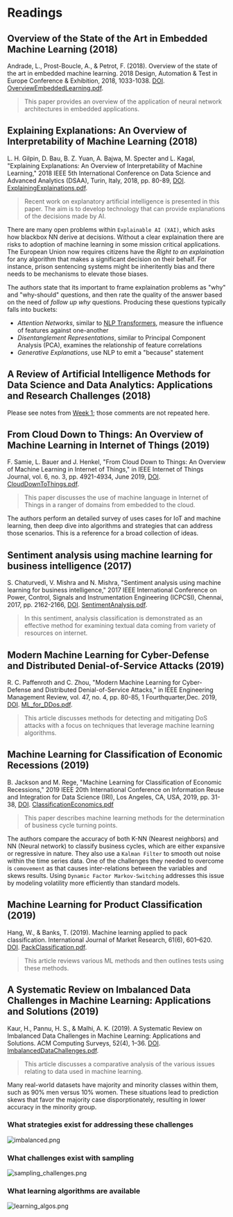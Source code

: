 # Readings

## Overview of the State of the Art in Embedded Machine Learning (2018)

Andrade, L., Prost-Boucle, A., & Petrot, F. (2018). Overview of the state of the art in embedded machine learning. 2018 Design, Automation & Test in Europe Conference & Exhibition, 2018, 1033-1038. [DOI](https://doi-org.proxy1.ncu.edu/10.23919/DATE.2018.8342164). [OverviewEmbeddedLearning.pdf](OverviewEmbeddedLearning.pdf).

> This paper provides an overview of the application of neural network architectures in embedded applications.

## Explaining Explanations: An Overview of Interpretability of Machine Learning (2018)

L. H. Gilpin, D. Bau, B. Z. Yuan, A. Bajwa, M. Specter and L. Kagal, "Explaining Explanations: An Overview of Interpretability of Machine Learning," 2018 IEEE 5th International Conference on Data Science and Advanced Analytics (DSAA), Turin, Italy, 2018, pp. 80-89, [DOI](https://doi-org.proxy1.ncu.edu/10.1109/DSAA.2018.00018). [ExplainingExplainations.pdf](ExplainingExplainations.pdf).

> Recent work on explanatory artificial intelligence is presented in this paper. The aim is to develop technology that can provide explanations of the decisions made by AI.

There are many open problems within `Explainable AI (XAI)`, which asks how blackbox NN derive at decisions.  Without a clear explaination there are risks to adoption of machine learning in some mission critical applications.  The European Union now requires citizens have the _Right to an explaination_ for any algorithm that makes a significant decision on their behalf.  For instance, prison sentencing systems might be inheritently bias and there needs to be mechanisms to elevate those biases.

The authors state that its important to frame explaination problems as "why" and "why-should" questions, and then rate the quality of the answer based on the need of _follow up why_ questions.  Producing these questions typically falls into buckets:

- *Attention Networks*, similar to [NLP Transformers](../../Week3_NLP/Videos), measure the influence of features against one-another
- *Disentanglement Representations*, similar to Principal Component Analysis (PCA), examines the relationship of feature correlations
- *Generative Explanations*, use NLP to emit a "because" statement

## A Review of Artificial Intelligence Methods for Data Science and Data Analytics: Applications and Research Challenges (2018)

Please see notes from [Week 1](../Week1_Describe/Readings); those comments are not repeated here.

## From Cloud Down to Things: An Overview of Machine Learning in Internet of Things (2019)

F. Samie, L. Bauer and J. Henkel, "From Cloud Down to Things: An Overview of Machine Learning in Internet of Things," in IEEE Internet of Things Journal, vol. 6, no. 3, pp. 4921-4934, June 2019, [DOI](https://doi-org.proxy1.ncu.edu/10.1109/JIOT.2019.2893866). [CloudDownToThings.pdf](CloudDownToThings.pdf).

> This paper discusses the use of machine language in Internet of Things in a ranger of domains from embedded to the cloud.

The authors perform an detailed survey of uses cases for IoT and machine learning, then deep dive into algorithms and strategies that can address those scenarios.  This is a reference for a broad collection of ideas.

## Sentiment analysis using machine learning for business intelligence (2017)

S. Chaturvedi, V. Mishra and N. Mishra, "Sentiment analysis using machine learning for business intelligence," 2017 IEEE International Conference on Power, Control, Signals and Instrumentation Engineering (ICPCSI), Chennai, 2017, pp. 2162-2166, [DOI](https://doi-org.proxy1.ncu.edu/10.1109/ICPCSI.2017.8392100). [SentimentAnalysis.pdf](SentimentAnalysis.pdf).

> In this sentiment, analysis classification is demonstrated as an effective method for examining textual data coming from variety of resources on internet.

## Modern Machine Learning for Cyber-Defense and Distributed Denial-of-Service Attacks (2019)

R. C. Paffenroth and C. Zhou, "Modern Machine Learning for Cyber-Defense and Distributed Denial-of-Service Attacks," in IEEE Engineering Management Review, vol. 47, no. 4, pp. 80-85, 1 Fourthquarter,Dec. 2019, [DOI](https://doi-org.proxy1.ncu.edu/10.1109/EMR.2019.2950183). [ML_for_DDos.pdf](ML_for_DDos.pdf).

> This article discusses methods for detecting and mitigating DoS attacks with a focus on techniques that leverage machine learning algorithms.

## Machine Learning for Classification of Economic Recessions (2019)

B. Jackson and M. Rege, "Machine Learning for Classification of Economic Recessions," 2019 IEEE 20th International Conference on Information Reuse and Integration for Data Science (IRI), Los Angeles, CA, USA, 2019, pp. 31-38, [DOI](https://doi-org.proxy1.ncu.edu/10.1109/IRI.2019.00019). [ClassificationEconomics.pdf](ClassificationEconomics.pdf)

> This paper describes machine learning methods for the determination of business cycle turning points.

The authors compare the accuracy of both K-NN (Nearest neighbors) and NN (Neural network) to classify business cycles, which are either expansive or regressive in nature.  They also use a `Kalman Filter` to smooth out noise within the time series data.  One of the challenges they needed to overcome is `comovement` as that causes inter-relations between the variables and skews results.  Using `Dynamic Factor Markov-Switching` addresses this issue by modeling volatility more efficiently than standard models.

## Machine Learning for Product Classification (2019)

Hang, W., & Banks, T. (2019). Machine learning applied to pack classification. International Journal of Market Research, 61(6), 601–620. [DOI](https://doi-org.proxy1.ncu.edu/10.1177/1470785319841217). [PackClassification.pdf](PackClassification.pdf).

> This article reviews various ML methods and then outlines tests using these methods.

## A Systematic Review on Imbalanced Data Challenges in Machine Learning: Applications and Solutions (2019)

Kaur, H., Pannu, H. S., & Malhi, A. K. (2019). A Systematic Review on Imbalanced Data Challenges in Machine Learning: Applications and Solutions. ACM Computing Surveys, 52(4), 1–36. [DOI](https://doi-org.proxy1.ncu.edu/10.1145/3343440). [ImbalancedDataChallenges.pdf](ImbalancedDataChallenges.pdf).

> This article discusses a comparative analysis of the various issues relating to data used in machine learning.

Many real-world datasets have majority and minority classes within them, such as 90% men versus 10% women. These situations lead to prediction skews that favor the majority case disporptionately, resulting in lower accuracy in the minority group.

### What strategies exist for addressing these challenges

![imbalanced.png](imbalanced.png)

### What challenges exist with sampling

![sampling_challenges.png](sampling_challenges.png)

### What learning algorithms are available

![learning_algos.png](learning_algos.png)
